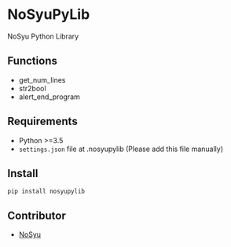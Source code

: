 # NoSyuPyLib
NoSyu Python Library

## Functions
- get_num_lines
- str2bool
- alert_end_program

## Requirements
- Python >=3.5
- ```settings.json``` file at .nosyupylib (Please add this file manually)

## Install
```pip install nosyupylib```

## Contributor
- [NoSyu](https://nosyu.github.io)
